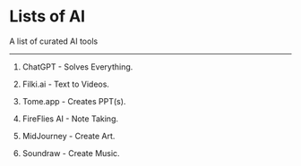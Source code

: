# Lists of AI
A list of curated AI tools
<hr>

1. ChatGPT - Solves Everything.

2. Filki.ai - Text to Videos.

3. Tome.app - Creates PPT(s).

4. FireFlies AI - Note Taking.

5. MidJourney - Create Art.

6. Soundraw - Create Music.

